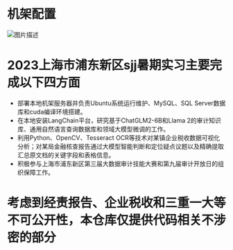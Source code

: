 # 机架配置

![图片描述](https://liange235.github.io/Intermediate-results/机架配置)

# 2023上海市浦东新区sjj暑期实习主要完成以下四方面
- 部署本地机架服务器并负责Ubuntu系统运行维护、MySQL、SQL Server数据库和cuda编译环境搭建。
- 在本地安装LangChain平台，研究基于ChatGLM2-6B和Llama 2的审计知识库、通用自然语言查询数据库和领域大模型微调的工作。
- 利用Python、OpenCV、Tesseract OCR等技术对某镇企业税收数据可视化分析；对某局金融核查报告通过大模型智能判断和定位疑点议题以及精确提取汇总原文档的关键字段和表格信息。
- 积极参与上海市浦东新区第三届大数据审计技能大赛和第九届审计开放日的组织保障工作。

# 考虑到经责报告、企业税收和三重一大等不可公开性，本仓库仅提供代码相关不涉密的部分
